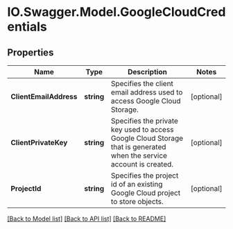 # IO.Swagger.Model.GoogleCloudCredentials
## Properties

Name | Type | Description | Notes
------------ | ------------- | ------------- | -------------
**ClientEmailAddress** | **string** | Specifies the client email address used to access Google Cloud Storage. | [optional] 
**ClientPrivateKey** | **string** | Specifies the private key used to access Google Cloud Storage that is generated when the service account is created. | [optional] 
**ProjectId** | **string** | Specifies the project id of an existing Google Cloud project to store objects. | [optional] 

[[Back to Model list]](../README.md#documentation-for-models) [[Back to API list]](../README.md#documentation-for-api-endpoints) [[Back to README]](../README.md)

